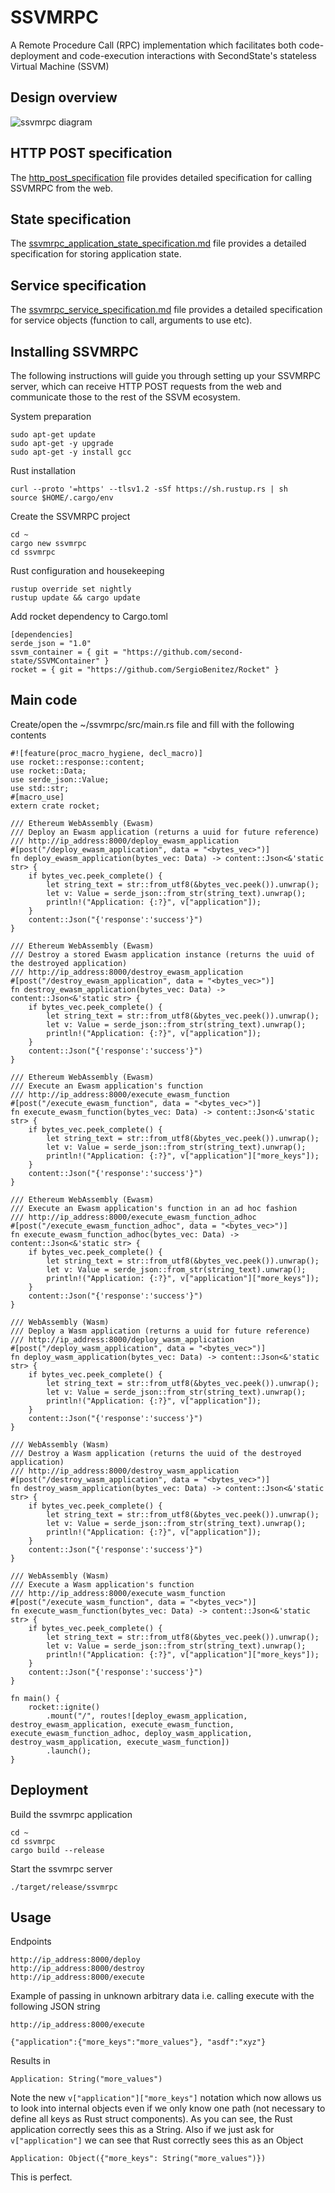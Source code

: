 # SSVMRPC
A Remote Procedure Call (RPC) implementation which facilitates both code-deployment and code-execution interactions with SecondState's stateless Virtual Machine (SSVM)

## Design overview
![ssvmrpc diagram](https://github.com/second-state/SSVMRPC/blob/master/architecture.jpg)

## HTTP POST specification
The [http_post_specification](https://github.com/second-state/SSVMRPC/blob/master/http_post_specification.md) file provides detailed specification for calling SSVMRPC from the web.

## State specification
The [ssvmrpc_application_state_specification.md](https://github.com/second-state/SSVMRPC/blob/master/ssvmrpc_application_state_specification.md) file provides a detailed specification for storing application state.

## Service specification
The [ssvmrpc_service_specification.md](https://github.com/second-state/SSVMRPC/blob/master/ssvmrpc_service_specification.md) file provides a detailed specification for service objects (function to call, arguments to use etc).

## Installing SSVMRPC
The following instructions will guide you through setting up your SSVMRPC server, which can receive HTTP POST requests from the web and communicate those to the rest of the SSVM ecosystem.

System preparation
```
sudo apt-get update
sudo apt-get -y upgrade
sudo apt-get -y install gcc
```
Rust installation
```
curl --proto '=https' --tlsv1.2 -sSf https://sh.rustup.rs | sh
source $HOME/.cargo/env
```
Create the SSVMRPC project
```
cd ~
cargo new ssvmrpc
cd ssvmrpc
```
Rust configuration and housekeeping
```
rustup override set nightly
rustup update && cargo update
```
Add rocket dependency to Cargo.toml
```
[dependencies]
serde_json = "1.0"
ssvm_container = { git = "https://github.com/second-state/SSVMContainer" }
rocket = { git = "https://github.com/SergioBenitez/Rocket" }
```
## Main code
Create/open the ~/ssvmrpc/src/main.rs file and fill with the following contents
```
#![feature(proc_macro_hygiene, decl_macro)]
use rocket::response::content;
use rocket::Data;
use serde_json::Value;
use std::str;
#[macro_use]
extern crate rocket;

/// Ethereum WebAssembly (Ewasm)
/// Deploy an Ewasm application (returns a uuid for future reference)
/// http://ip_address:8000/deploy_ewasm_application
#[post("/deploy_ewasm_application", data = "<bytes_vec>")]
fn deploy_ewasm_application(bytes_vec: Data) -> content::Json<&'static str> {
    if bytes_vec.peek_complete() {
        let string_text = str::from_utf8(&bytes_vec.peek()).unwrap();
        let v: Value = serde_json::from_str(string_text).unwrap();
        println!("Application: {:?}", v["application"]);
    }
    content::Json("{'response':'success'}")
}

/// Ethereum WebAssembly (Ewasm)
/// Destroy a stored Ewasm application instance (returns the uuid of the destroyed application)
/// http://ip_address:8000/destroy_ewasm_application
#[post("/destroy_ewasm_application", data = "<bytes_vec>")]
fn destroy_ewasm_application(bytes_vec: Data) -> content::Json<&'static str> {
    if bytes_vec.peek_complete() {
        let string_text = str::from_utf8(&bytes_vec.peek()).unwrap();
        let v: Value = serde_json::from_str(string_text).unwrap();
        println!("Application: {:?}", v["application"]);
    }
    content::Json("{'response':'success'}")
}

/// Ethereum WebAssembly (Ewasm)
/// Execute an Ewasm application's function
/// http://ip_address:8000/execute_ewasm_function
#[post("/execute_ewasm_function", data = "<bytes_vec>")]
fn execute_ewasm_function(bytes_vec: Data) -> content::Json<&'static str> {
    if bytes_vec.peek_complete() {
        let string_text = str::from_utf8(&bytes_vec.peek()).unwrap();
        let v: Value = serde_json::from_str(string_text).unwrap();
        println!("Application: {:?}", v["application"]["more_keys"]);
    }
    content::Json("{'response':'success'}")
}

/// Ethereum WebAssembly (Ewasm)
/// Execute an Ewasm application's function in an ad hoc fashion
/// http://ip_address:8000/execute_ewasm_function_adhoc
#[post("/execute_ewasm_function_adhoc", data = "<bytes_vec>")]
fn execute_ewasm_function_adhoc(bytes_vec: Data) -> content::Json<&'static str> {
    if bytes_vec.peek_complete() {
        let string_text = str::from_utf8(&bytes_vec.peek()).unwrap();
        let v: Value = serde_json::from_str(string_text).unwrap();
        println!("Application: {:?}", v["application"]["more_keys"]);
    }
    content::Json("{'response':'success'}")
}

/// WebAssembly (Wasm)
/// Deploy a Wasm application (returns a uuid for future reference)
/// http://ip_address:8000/deploy_wasm_application
#[post("/deploy_wasm_application", data = "<bytes_vec>")]
fn deploy_wasm_application(bytes_vec: Data) -> content::Json<&'static str> {
    if bytes_vec.peek_complete() {
        let string_text = str::from_utf8(&bytes_vec.peek()).unwrap();
        let v: Value = serde_json::from_str(string_text).unwrap();
        println!("Application: {:?}", v["application"]);
    }
    content::Json("{'response':'success'}")
}

/// WebAssembly (Wasm)
/// Destroy a Wasm application (returns the uuid of the destroyed application)
/// http://ip_address:8000/destroy_wasm_application
#[post("/destroy_wasm_application", data = "<bytes_vec>")]
fn destroy_wasm_application(bytes_vec: Data) -> content::Json<&'static str> {
    if bytes_vec.peek_complete() {
        let string_text = str::from_utf8(&bytes_vec.peek()).unwrap();
        let v: Value = serde_json::from_str(string_text).unwrap();
        println!("Application: {:?}", v["application"]);
    }
    content::Json("{'response':'success'}")
}

/// WebAssembly (Wasm)
/// Execute a Wasm application's function
/// http://ip_address:8000/execute_wasm_function
#[post("/execute_wasm_function", data = "<bytes_vec>")]
fn execute_wasm_function(bytes_vec: Data) -> content::Json<&'static str> {
    if bytes_vec.peek_complete() {
        let string_text = str::from_utf8(&bytes_vec.peek()).unwrap();
        let v: Value = serde_json::from_str(string_text).unwrap();
        println!("Application: {:?}", v["application"]["more_keys"]);
    }
    content::Json("{'response':'success'}")
}

fn main() {
    rocket::ignite()
        .mount("/", routes![deploy_ewasm_application, destroy_ewasm_application, execute_ewasm_function, execute_ewasm_function_adhoc, deploy_wasm_application, destroy_wasm_application, execute_wasm_function])
        .launch();
}
```

## Deployment
Build the ssvmrpc application
```
cd ~
cd ssvmrpc
cargo build --release
```
Start the ssvmrpc server
```
./target/release/ssvmrpc
```

## Usage
Endpoints
```
http://ip_address:8000/deploy
http://ip_address:8000/destroy
http://ip_address:8000/execute
```
Example of passing in unknown arbitrary data i.e. calling execute with the following JSON string
```
http://ip_address:8000/execute
```
```
{"application":{"more_keys":"more_values"}, "asdf":"xyz"}
```
Results in
```
Application: String("more_values")
```
Note the new `v["application"]["more_keys"]` notation which now allows us to look into internal objects even if we only know one path (not necessary to define all keys as Rust struct components). As you can see, the Rust application correctly sees this as a String. Also if we just ask for `v["application"]` we can see that Rust correctly sees this as an Object 
```
Application: Object({"more_keys": String("more_values")})
```
This is perfect.
